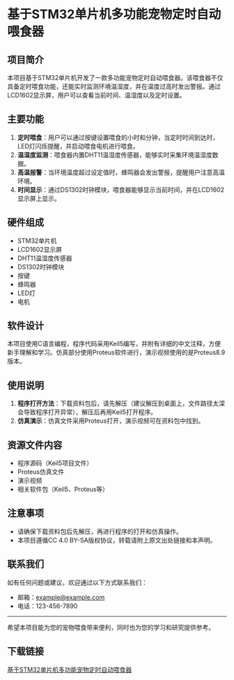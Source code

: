 # 基于STM32单片机多功能宠物定时自动喂食器

## 项目简介

本项目基于STM32单片机开发了一款多功能宠物定时自动喂食器。该喂食器不仅具备定时喂食功能，还能实时监测环境温湿度，并在温度过高时发出警报。通过LCD1602显示屏，用户可以查看当前时间、温湿度以及定时设置。

## 主要功能

1. **定时喂食**：用户可以通过按键设置喂食的小时和分钟，当定时时间到达时，LED灯闪烁提醒，并启动喂食电机进行喂食。
2. **温湿度监测**：喂食器内置DHT11温湿度传感器，能够实时采集环境温湿度数据。
3. **高温报警**：当环境温度超过设定值时，蜂鸣器会发出警报，提醒用户注意高温环境。
4. **时间显示**：通过DS1302时钟模块，喂食器能够显示当前时间，并在LCD1602显示屏上显示。

## 硬件组成

- STM32单片机
- LCD1602显示屏
- DHT11温湿度传感器
- DS1302时钟模块
- 按键
- 蜂鸣器
- LED灯
- 电机

## 软件设计

本项目使用C语言编程，程序代码采用Keil5编写，并附有详细的中文注释，方便新手理解和学习。仿真部分使用Proteus软件进行，演示视频使用的是Proteus8.9版本。

## 使用说明

1. **程序打开方法**：下载资料包后，请先解压（建议解压到桌面上，文件路径太深会导致程序打开异常），解压后再用Keil5打开程序。
2. **仿真演示**：仿真文件采用Proteus打开，演示视频可在资料包中找到。

## 资源文件内容

- 程序源码（Keil5项目文件）
- Proteus仿真文件
- 演示视频
- 相关软件包（Keil5、Proteus等）

## 注意事项

- 请确保下载资料包后先解压，再进行程序的打开和仿真操作。
- 本项目遵循CC 4.0 BY-SA版权协议，转载请附上原文出处链接和本声明。

## 联系我们

如有任何问题或建议，欢迎通过以下方式联系我们：
- 邮箱：example@example.com
- 电话：123-456-7890

---

希望本项目能为您的宠物喂食带来便利，同时也为您的学习和研究提供参考。

## 下载链接

[基于STM32单片机多功能宠物定时自动喂食器](https://pan.quark.cn/s/3a7e80e13c46)